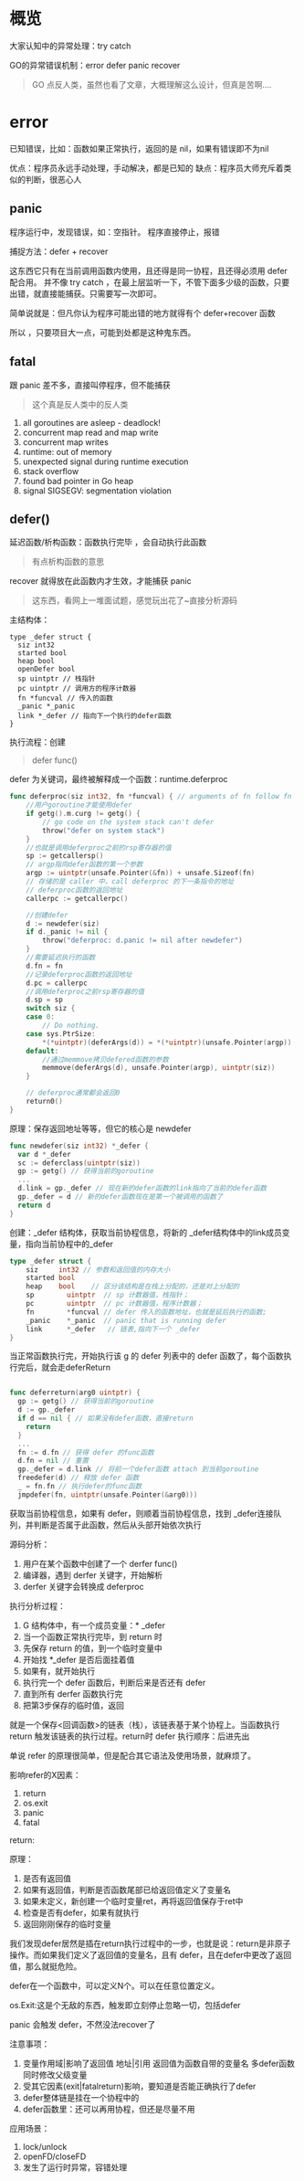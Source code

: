 # 概览

大家认知中的异常处理：try catch 

GO的异常错误机制：error defer panic recover 

>GO 点反人类，虽然也看了文章，大概理解这么设计，但真是苦啊....

# error


已知错误，比如：函数如果正常执行，返回的是 nil，如果有错误即不为nil

优点：程序员永远手动处理，手动解决，都是已知的
缺点：程序员大师充斥着类似的判断，很恶心人

## panic


程序运行中，发现错误，如：空指针。
程序直接停止，报错

捕捉方法：defer + recover

这东西它只有在当前调用函数内使用，且还得是同一协程，且还得必须用 defer 配合用。
并不像 try catch ，在最上层监听一下，不管下面多少级的函数，只要出错，就直接能捕获。只需要写一次即可。

简单说就是：但凡你认为程序可能出错的地方就得有个 defer+recover 函数


所以 ，只要项目大一点，可能到处都是这种鬼东西。

## fatal

跟 panic 差不多，直接叫停程序，但不能捕获
>这个真是反人类中的反人类

1. all goroutines are asleep \- deadlock\!
2. concurrent map read and map write
3. concurrent map writes
4. runtime: out of memory
5. unexpected signal during runtime execution
6. stack overflow
7. found bad pointer in Go heap
8. signal SIGSEGV: segmentation violation

## defer\(\)

延迟函数/析构函数：函数执行完毕 ，会自动执行此函数
>有点析构函数的意思


recover 就得放在此函数内才生效，才能捕获 panic

>这东西，看网上一堆面试题，感觉玩出花了~直接分析源码

主结构体：

```
type _defer struct {
  siz int32
  started bool
  heap bool
  openDefer bool
  sp uintptr // 栈指针
  pc uintptr // 调用方的程序计数器
  fn *funcval // 传入的函数
  _panic *_panic
  link *_defer // 指向下一个执行的defer函数
}
```

执行流程：创建

> defer func()

defer 为关键词，最终被解释成一个函数：runtime.deferproc

```go
func deferproc(siz int32, fn *funcval) { // arguments of fn follow fn
    //用户goroutine才能使用defer
    if getg().m.curg != getg() {
        // go code on the system stack can't defer
        throw("defer on system stack")
    }
    //也就是调用deferproc之前的rsp寄存器的值
    sp := getcallersp()
    // argp指向defer函数的第一个参数
    argp := uintptr(unsafe.Pointer(&fn)) + unsafe.Sizeof(fn)
    // 存储的是 caller 中，call deferproc 的下一条指令的地址
    // deferproc函数的返回地址
    callerpc := getcallerpc()

    //创建defer
    d := newdefer(siz)
    if d._panic != nil {
        throw("deferproc: d.panic != nil after newdefer")
    }
    //需要延迟执行的函数
    d.fn = fn
    //记录deferproc函数的返回地址
    d.pc = callerpc
    //调用deferproc之前rsp寄存器的值
    d.sp = sp
    switch siz {
    case 0:
        // Do nothing.
    case sys.PtrSize:
        *(*uintptr)(deferArgs(d)) = *(*uintptr)(unsafe.Pointer(argp))
    default:
        //通过memmove拷贝defered函数的参数
        memmove(deferArgs(d), unsafe.Pointer(argp), uintptr(siz))
    }

    // deferproc通常都会返回0
    return0()
}
```

原理：保存返回地址等等，但它的核心是 newdefer


```go
func newdefer(siz int32) *_defer {
  var d *_defer
  sc := deferclass(uintptr(siz))
  gp := getg() // 获得当前的goroutine
  ...
  d.link = gp._defer // 现在新的defer函数的link指向了当前的defer函数
  gp._defer = d // 新的defer函数现在是第一个被调用的函数了
  return d
}
```

创建：\_defer 结构体，获取当前协程信息，将新的 \_defer结构体中的link成员变量，指向当前协程中的\_defer

```go
type _defer struct {
	siz     int32 // 参数和返回值的内存大小
	started bool
	heap    bool    // 区分该结构是在栈上分配的，还是对上分配的
	sp        uintptr  // sp 计数器值，栈指针；
	pc        uintptr  // pc 计数器值，程序计数器；
	fn        *funcval // defer 传入的函数地址，也就是延后执行的函数;
	_panic    *_panic  // panic that is running defer
	link      *_defer   // 链表,指向下一个 _defer
}
```

当正常函数执行完，开始执行该 g 的 defer 列表中的 defer 函数了，每个函数执行完后，就会走deferReturn

```go

func deferreturn(arg0 uintptr) {
  gp := getg() // 获得当前的goroutine
  d := gp._defer
  if d == nil { // 如果没有defer函数，直接return
    return
  }
  ...
  fn := d.fn // 获得 defer 的func函数
  d.fn = nil // 重置
  gp._defer = d.link // 将前一个defer函数 attach 到当前goroutine
  freedefer(d) // 释放 defer 函数
  _ = fn.fn // 执行defer的func函数
  jmpdefer(fn, uintptr(unsafe.Pointer(&arg0)))
```

获取当前协程信息，如果有 defer，则顺着当前协程信息，找到 \_defer连接队列，并判断是否属于此函数，然后从头部开始依次执行

源码分析：
1. 用户在某个函数中创建了一个 derfer func()
2. 编译器，遇到  derfer 关键字，开始解析
3. derfer 关键字会转换成  deferproc

执行分析过程：

1. G 结构体中，有一个成员变量：* \_defer
2. 当一个函数正常执行完毕，到 return 时
3. 先保存 return 的值，到一个临时变量中
4. 开始找 *\_defer  是否后面挂着值
5. 如果有，就开始执行
6. 执行完一个 defer 函数后，判断后来是否还有 defer
7. 直到所有 derfer 函数执行完
8. 把第3步保存的临时值，返回



就是一个保存\<回调函数\>的链表（栈），该链表基于某个协程上。当函数执行 return 触发该链表的执行过程。return时 defer 执行顺序：后进先出

单说 refer 的原理很简单，但是配合其它语法及使用场景，就麻烦了。

影响refer的X因素：

1. return
2. os.exit
3. panic
4. fatal

return:

原理：

1. 是否有返回值
2. 如果有返回值，判断是否函数尾部已给返回值定义了变量名
3. 如果未定义，新创建一个临时变量ret，再将返回值保存于ret中
4. 检查是否有defer，如果有就执行
5. 返回刚刚保存的临时变量

我们发现defer居然是插在return执行过程中的一步，也就是说：return是非原子操作。而如果我们定义了返回值的变量名，且有 defer，且在defer中更改了返回值，那么就挺危险。

defer在一个函数中，可以定义N个。可以在任意位置定义。

os.Exit:这是个无敌的东西，触发即立刻停止忽略一切，包括defer

panic 会触发 defer，不然没法recover了

注意事项：

1. 变量作用域|影响了返回值
    地址|引用
    返回值为函数自带的变量名
    多defer函数同时修改父级变量
2. 受其它因素\(exit|fatalreturn\)影响，要知道是否能正确执行了defer
3. defer整体链是挂在一个协程中的
4. defer函数里：还可以再用协程，但还是尽量不用

应用场景：

1. lock/unlock
2. openFD/closeFD
3. 发生了运行时异常，容错处理
